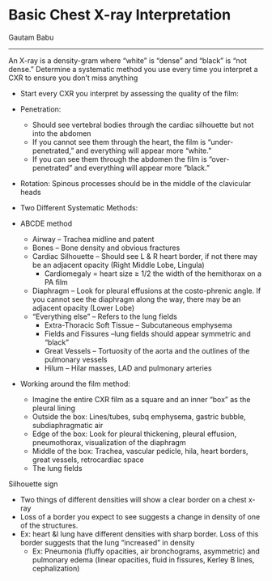 # Basic Chest X-ray Interpretation

Gautam Babu

---

An X-ray is a density-gram where “white” is “dense” and “black” is “not
dense.” Determine a systematic method you use every time you interpret a
CXR to ensure you don’t miss anything

- Start every CXR you interpret by assessing the quality of the film:
- Penetration:
    - Should see vertebral bodies through the cardiac silhouette but
        not into the abdomen
    - If you cannot see them through the heart, the film is
        “under-penetrated,” and everything will appear more “white.”
    - If you can see them through the abdomen the film is
        “over-penetrated” and everything will appear more “black.”
- Rotation: Spinous processes should be in the middle of the
    clavicular heads
- Two Different Systematic Methods:
- ABCDE method
    - Airway – Trachea midline and patent
    - Bones – Bone density and obvious fractures
    - Cardiac Silhouette – Should see L & R heart border, if not there
        may be an adjacent opacity (Right Middle Lobe, Lingula)
        - Cardiomegaly = heart size ≥ 1/2 the width of the hemithorax
            on a PA film
    - Diaphragm – Look for pleural effusions at the costo-phrenic
        angle. If you cannot see the diaphragm along the way, there may
        be an adjacent opacity (Lower Lobe)
    - “Everything else” – Refers to the lung fields
        - Extra-Thoracic Soft Tissue – Subcutaneous emphysema
        - Fields and Fissures –lung fields should appear symmetric and
            “black”
        - Great Vessels – Tortuosity of the aorta and the outlines of
            the pulmonary vessels
        - Hilum – Hilar masses, LAD and pulmonary arteries

- Working around the film method:
    - Imagine the entire CXR film as a square and an inner “box” as
        the pleural lining
    - Outside the box: Lines/tubes, subq emphysema, gastric bubble,
        subdiaphragmatic air
    - Edge of the box: Look for pleural thickening, pleural effusion,
        pneumothorax, visualization of the diaphragm
    - Middle of the box: Trachea, vascular pedicle, hila, heart
        borders, great vessels, retrocardiac space
    - The lung fields

Silhouette sign

- Two things of different densities will show a clear
    border on a chest x-ray
- Loss of a border you expect to see suggests a change in density of
    one of the structures.
- Ex: heart &l lung have different densities with sharp border. Loss
    of this border suggests that the lung “increased” in density
    - Ex: Pneumonia (fluffy opacities, air bronchograms, asymmetric)
        and pulmonary edema (linear opacities, fluid in fissures, Kerley
        B lines, cephalization)

<!--
<img src="output/media/image30.jpeg"
style="width:1.89623in;height:2.30208in"
alt="Diagram Description automatically generated" /><img src="output/media/image31.jpeg"
style="width:1.64653in;height:2.30694in"
alt="A picture containing indoor, tattoo, plant Description automatically generated" />


- 1,2-10: first rib, posterior aspect of ribs 2 to 10

- AK: aortic knob

- APW: aortopulmonary window

- BS: breast shadow

- C, T: carina, tracheal air column

- CA, GA: colonic air, gastric air

- CPA: costophrenic angle

- DA: descending aorta

- LHB: left heart border (most of which represents the left ventricle,
    the superior aspect represents the left atrial appendage)

- LPA: left pulmonary artery

- RC: right clavicle

- RHB: right heart border (represents the right atrium)

- PHB: posterior heart border

- RHD, LHD: right hemidiaphragm, left hemidiaphragm

- RPA: right pulmonary artery

- S: scapula

- RA: retrosternal space

- RMF: right lung fissure (left major and minor fissures are not
    always visualized)

Chapter 15. Imaging Studies. Gomella L.G., & Haist S.A. (Eds.), (2007).
Clinician's Pocket Reference: The Scut Monkey, 11e. McGraw Hill.
<https://accessmedicine.mhmedical.com/content.aspx?bookid=365&sectionid=43074924>

-->
